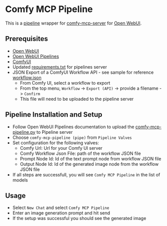 # Comfy MCP Pipeline

This is a [pipeline](https://docs.openwebui.com/pipelines/) wrapper for [comfy-mcp-server](https://pypi.org/project/comfy-mcp-server/) for [Open WebUI](https://docs.openwebui.com/).

## Prerequisites

- [Open WebUI](https://docs.openwebui.com/getting-started/quick-start)
- [Open WebUI Pipelines](https://docs.openwebui.com/pipelines/#-quick-start-with-docker)
- [ComfyUI](https://www.comfy.org/download)
- Updated [requirements.txt](blob/main/requirements.txt) for pipelines server
- JSON Export of a ComfyUI Workflow API - see sample for reference [workflow.json](blob/main/workflow.json)
    - From Comfy UI, select a workflow to export
    - From the top menu, `Workflow` -> `Export (API)` -> provide a filename -> `Confirm`
    - This file will need to be uploaded to the pipeline server

## Pipeline Installation and Setup

- Follow Open WebUI Pipelines documentation to upload the [comfy-mcp-pipeline.py](blob/main/comfy-mcp-pipeline.py) to Pipeline server
- Choose `comfy-mcp-pipeline (pipe)` from `Pipeline Valves`
- Set configuration for the following valves:
    - Comfy Url: Url for your Comfy UI server
    - Comfy Workflow Json File: path of the workflow JSON file
    - Prompt Node Id: Id of the text prompt node from workflow JSON file
    - Output Node Id: Id of the generated image node from the workflow JSON file
- If all steps are successfull, you will see `Comfy MCP Pipeline` in the list of models

## Usage

- Select `New Chat` and select `Comfy MCP Pipeline`
- Enter an image generation prompt and hit send
- If the setup was successful you should see the generated image 


